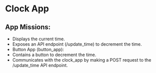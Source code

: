 # Clock App
## App Missions: 
-	Displays the current time. 
-	Exposes an API endpoint (/update_time) to decrement the time. 
-	Button App (button_app):
-	Contains a button to decrement the time. 
-	Communicates with the clock_app by making a POST request to the /update_time API endpoint.
